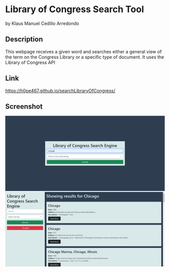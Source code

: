# Library of Congress Search Tool
by Klaus Manuel Cedillo Arredondo

## Description
This webpage receives a given word and searches either a general view of the term on the Congress Library or a specific type of document. It uses the Library of Congress API

## Link
https://h0pe467.github.io/searchLibraryOfCongress/

## Screenshot
![Main Page of the Deployed App](./assets/Main%20Page.PNG)
![Search bar and results](./assets/Search%20Page.PNG)
